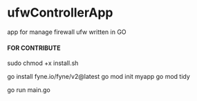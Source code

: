 # ufwControllerApp
 app for manage firewall ufw written in GO


#### FOR CONTRIBUTE
sudo chmod +x install.sh

go install fyne.io/fyne/v2@latest
go mod init myapp
go mod tidy

go run main.go